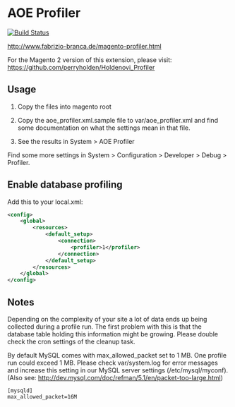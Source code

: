 # AOE Profiler

[![Build Status](https://travis-ci.org/AOEpeople/Aoe_Profiler.svg?branch=hackathon)](https://travis-ci.org/AOEpeople/Aoe_Profiler)

http://www.fabrizio-branca.de/magento-profiler.html

For the Magento 2 version of this extension, please visit: https://github.com/perryholden/Holdenovi_Profiler

## Usage

1. Copy the files into magento root

2. Copy the aoe_profiler.xml.sample file to var/aoe_profiler.xml and find some documentation on what the settings mean in that file.

3. See the results in System > AOE Profiler

Find some more settings in System > Configuration > Developer > Debug > Profiler.


## Enable database profiling

Add this to your local.xml:

```xml
<config>
    <global>
        <resources>
            <default_setup>
                <connection>
                    <profiler>1</profiler>
                </connection>
            </default_setup>
        </resources>
    </global>
</config>
```

## Notes

Depending on the complexity of your site a lot of data ends up being collected during a profile run. The first problem with this is that the database table
holding this information might be growing. Please double check the cron settings of the cleanup task.

By default MySQL comes with max_allowed_packet set to 1 MB. One profile run could exceed 1 MB. Please check var/system.log for error messages and increase this setting in our MySQL server settings (/etc/mysql/myconf). (Also see: http://dev.mysql.com/doc/refman/5.1/en/packet-too-large.html)

```
[mysqld]
max_allowed_packet=16M
```

